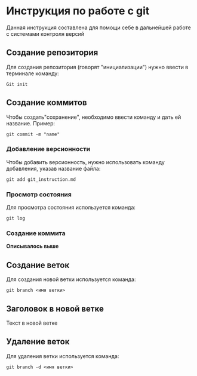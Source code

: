 # Инструкция по работе с git

Данная инструкция составлена для помощи себе в дальнейшей работе с системами контроля версий

## Cоздание репозитория

Для создания репозитория (говорят "инициализации") нужно ввести в терминале команду:

    Git init

## Создание коммитов

Чтобы создать"сохранение", необходимо ввести команду и дать ей название. Пример:

    git commit -m "name"

### Добавление версионности

Чтобы добавить версионность, нужно использовать команду добавления, указав название файла:

    git add git_instruction.md

### Просмотр состояния

Для просмотра состояния используется команда:

    git log

### Создание коммита

**Описывалось выше**

## Создание веток

Для создания новой ветки используется команда:

    git branch <имя ветки>

## Заголовок в новой ветке

Текст в новой ветке

## Удаление веток 

Для удаления ветки используется команда: 

    git branch -d <имя ветки>